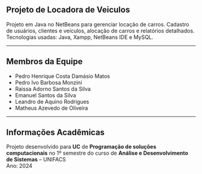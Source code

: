 ##  Projeto de Locadora de Veiculos
Projeto em Java no NetBeans para gerenciar locação de carros. Cadastro de usuários, clientes e veículos, alocação de carros e relatórios detalhados. Tecnologias usadas: Java, Xampp, NetBeans IDE e MySQL.

---
##  Membros da Equipe 
- Pedro Henrique Costa Damásio Matos
- Pedro Ivo Barbosa Monzini 
- Raissa Adorno Santos da Silva
- Emanuel Santos da Silva 
- Leandro de Aquino Rodrigues  
- Matheus Azevedo de Oliveira 
---

##  Informações Acadêmicas
Projeto desenvolvido para **UC** de **Programação de soluções computacionais** no 1º semestre do curso de **Análise e Desenvolvimento de Sistemas** – UNIFACS  
Ano: 2024
